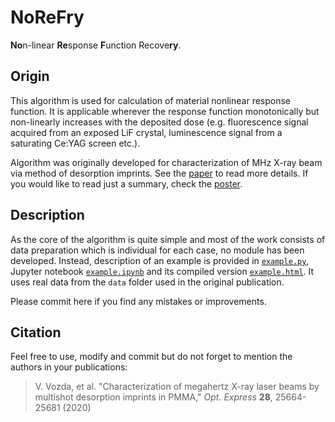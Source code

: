 # NoReFry

**No**n-linear **Re**sponse **F**unction Recove**ry**.

## Origin

This algorithm is used for calculation of material nonlinear response function.
It is applicable wherever the response function monotonically but non-linearly
increases with the deposited dose (e.g. fluorescence signal acquired from an
exposed LiF crystal, luminescence signal from a saturating Ce:YAG screen etc.).

Algorithm was originally developed for characterization of MHz X-ray beam via
method of desorption imprints. See the
[paper](https://doi.org/10.1364/OE.396755) to read more details. If you would
like to read just a summary, check the [poster](https://github.com/vojtavozda/NoReFry/blob/main/files/poster.pdf).

## Description

As the core of the algorithm is quite simple and most of the work consists of
data preparation which is individual for each case, no module has been
developed. Instead, description of an example is provided in
[`example.py`](https://github.com/vojtavozda/NoReFry/blob/main/example.py),
Jupyter notebook
[`example.ipynb`](https://github.com/vojtavozda/NoReFry/blob/main/example.ipynb)
and its compiled version
[`example.html`](https://github.com/vojtavozda/NoReFry/blob/main/example.html).
It uses real data from the `data` folder used in the original publication.

Please commit here if you find any mistakes or improvements.

## Citation

Feel free to use, modify and commit but do not forget to mention the authors in
your publications:

> V. Vozda, et al. "Characterization of megahertz X-ray laser beams by multishot desorption imprints in PMMA," *Opt. Express* **28**, 25664-25681 (2020)

